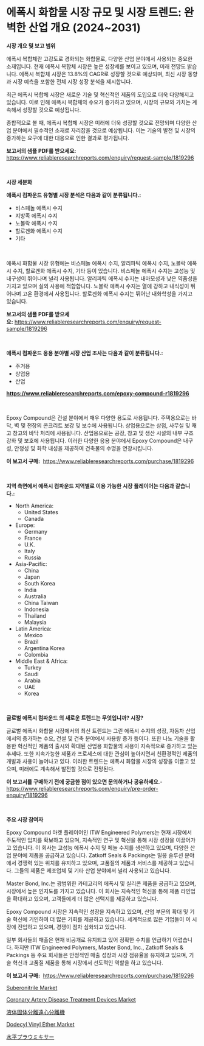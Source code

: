 <p><h1>에폭시 화합물 시장 규모 및 시장 트렌드: 완벽한 산업 개요 (2024~2031)</h1></p><p><strong>시장 개요 및 보고 범위</strong></p>
<p><p>에폭시 복합체란 고강도로 경화되는 화합물로, 다양한 산업 분야에서 사용되는 중요한 소재입니다. 현재 에폭시 복합체 시장은 높은 성장세를 보이고 있으며, 미래 전망도 밝습니다. 에폭시 복합체 시장은 13.8%의 CAGR로 성장할 것으로 예상되며, 최신 시장 동향과 시장 예측을 포함한 전체 시장 성장 분석을 제시합니다.</p><p>최근 에폭시 복합체 시장은 새로운 기술 및 혁신적인 제품의 도입으로 더욱 다양해지고 있습니다. 이로 인해 에폭시 복합체의 수요가 증가하고 있으며, 시장의 규모와 가치는 계속해서 성장할 것으로 예상됩니다.</p><p>종합적으로 볼 때, 에폭시 복합체 시장은 미래에 더욱 성장할 것으로 전망되며 다양한 산업 분야에서 필수적인 소재로 자리잡을 것으로 예상됩니다. 이는 기술의 발전 및 시장의 증가하는 요구에 대한 대응으로 인한 결과로 평가됩니다.</p></p>
<p><strong>보고서의 샘플 PDF를 받으세요:</strong> <a href="https://www.reliableresearchreports.com/enquiry/request-sample/1819296">https://www.reliableresearchreports.com/enquiry/request-sample/1819296</a></p>
<p>&nbsp;</p>
<p><strong>시장 세분화</strong></p>
<p><strong>에폭시 컴파운드 유형별 시장 분석은 다음과 같이 분류됩니다.:</strong></p>
<p><ul><li>비스페놀 에폭시 수지</li><li>지방족 에폭시 수지</li><li>노볼락 에폭시 수지</li><li>할로겐화 에폭시 수지</li><li>기타</li></ul></p>
<p>&nbsp;</p>
<p><p>에폭시 화합물 시장 유형에는 비스페놀 에폭시 수지, 알리파틱 에폭시 수지, 노볼락 에폭시 수지, 할로겐화 에폭시 수지, 기타 등이 있습니다. 비스페놀 에폭시 수지는 고성능 및 내구성이 뛰어나며 널리 사용됩니다. 알리파틱 에폭시 수지는 내마모성과 낮은 약품성을 가지고 있으며 실외 사용에 적합합니다. 노볼락 에폭시 수지는 열에 강하고 내식성이 뛰어나며 고온 환경에서 사용됩니다. 할로겐화 에폭시 수지는 뛰어난 내화학성을 가지고 있습니다.</p></p>
<p><strong>보고서의 샘플 PDF를 받으세요:</strong>&nbsp;<a href="https://www.reliableresearchreports.com/enquiry/request-sample/1819296">https://www.reliableresearchreports.com/enquiry/request-sample/1819296</a></p>
<p>&nbsp;</p>
<p><strong> 에폭시 컴파운드 응용 분야별 시장 산업 조사는 다음과 같이 분류됩니다.:</strong></p>
<p><ul><li>주거용</li><li>상업용</li><li>산업</li></ul></p>
<p><strong><a href="https://www.reliableresearchreports.com/epoxy-compound-r1819296">https://www.reliableresearchreports.com/epoxy-compound-r1819296</a></strong></p>
<p>&nbsp;</p>
<p><p>Epoxy Compound은 건설 분야에서 매우 다양한 용도로 사용됩니다. 주택용으로는 바닥, 벽 및 천장의 콘크리트 보강 및 보수에 사용됩니다. 상업용으로는 상점, 사무실 및 재고 창고의 바닥 처리에 사용됩니다. 산업용으로는 공장, 창고 및 생산 시설의 내부 구조 강화 및 보호에 사용됩니다. 이러한 다양한 응용 분야에서 Epoxy Compound은 내구성, 안정성 및 화학 내성을 제공하여 건축물의 수명을 연장시킵니다.</p></p>
<p><strong>이 보고서 구매:</strong>&nbsp; <a href="https://www.reliableresearchreports.com/purchase/1819296">https://www.reliableresearchreports.com/purchase/1819296</a></p>
<p>&nbsp;</p>
<p><strong>지역 측면에서 에폭시 컴파운드 지역별로 이용 가능한 시장 플레이어는 다음과 같습니다.:</strong></p>
<p><ul>
    <li>
        North America:
        <ul>
            <li>United States</li>
            <li>Canada</li>
        </ul>
    </li>
    <li>
        Europe:
        <ul>
            <li>Germany</li>
            <li>France</li>
            <li>U.K.</li>
            <li>Italy</li>
            <li>Russia</li>
        </ul>
    </li>
    <li>
        Asia-Pacific:
        <ul>
            <li>China</li>
            <li>Japan</li>
            <li>South Korea</li>
            <li>India</li>
            <li>Australia</li>
            <li>China Taiwan</li>
            <li>Indonesia</li>
            <li>Thailand</li>
            <li>Malaysia</li>
        </ul>
    </li>
    <li>
        Latin America:
        <ul>
            <li>Mexico</li>
            <li>Brazil</li>
            <li>Argentina Korea</li>
            <li>Colombia</li>
        </ul>
    </li>
    <li>
        Middle East & Africa:
        <ul>
            <li>Turkey</li>
            <li>Saudi</li>
            <li>Arabia</li>
            <li>UAE</li>
            <li>Korea</li>
        </ul>
    </li>
    </ul></p>
<p>&nbsp;</p>
<p><strong>글로벌 에폭시 컴파운드 의 새로운 트렌드는 무엇입니까? 시장?</strong></p>
<p><p>글로벌 에폭시 화합물 시장에서의 최신 트렌드는 그린 에폭시 수지의 성장, 자동차 산업에서의 증가하는 수요, 건설 및 건축 분야에서 사용량 증가 등이다. 또한 나노 기술을 활용한 혁신적인 제품의 출시와 확대된 산업용 화합물의 사용이 지속적으로 증가하고 있는 추세다. 또한 지속가능한 제품과 프로세스에 대한 관심이 높아지면서 친환경적인 제품의 개발과 사용이 늘어나고 있다. 이러한 트렌드는 에폭시 화합물 시장의 성장을 이끌고 있으며, 미래에도 계속해서 발전할 것으로 전망된다.</p></p>
<p><strong>이 보고서를 구매하기 전에 궁금한 점이 있으면 문의하거나 공유하세요.</strong>- <a href="https://www.reliableresearchreports.com/enquiry/pre-order-enquiry/1819296">https://www.reliableresearchreports.com/enquiry/pre-order-enquiry/1819296</a></p>
<p>&nbsp;</p>
<p><strong>주요 시장 참여자</strong></p>
<p><p>Epoxy Compound 마켓 플레이어인 ITW Engineered Polymers는 현재 시장에서 주도적인 입지를 확보하고 있으며, 지속적인 연구 및 혁신을 통해 시장 성장을 이끌어가고 있습니다. 이 회사는 고성능 에폭시 수지 및 페놀 수지를 생산하고 있으며, 다양한 산업 분야에 제품을 공급하고 있습니다. Zatkoff Seals & Packings는 밀봉 솔루션 분야에서 경쟁력 있는 위치를 유지하고 있으며, 고품질의 제품과 서비스를 제공하고 있습니다. 그들의 제품은 제조업체 및 기타 산업 분야에서 널리 사용되고 있습니다.</p><p>Master Bond, Inc.는 광범위한 카테고리의 에폭시 및 실리콘 제품을 공급하고 있으며, 시장에서 높은 인지도를 가지고 있습니다. 이 회사는 지속적인 혁신을 통해 제품 라인업을 확대하고 있으며, 고객들에게 더 많은 선택지를 제공하고 있습니다.</p><p>Epoxy Compound 시장은 지속적인 성장을 지속하고 있으며, 산업 부문의 확대 및 기술 혁신에 기인하여 더 많은 기회를 제공하고 있습니다. 세계적으로 많은 기업들이 이 시장에 진입하고 있으며, 경쟁이 점차 심화되고 있습니다.</p><p>일부 회사들의 매출은 현재 비공개로 유지되고 있어 정확한 수치를 언급하기 어렵습니다. 하지만 ITW Engineered Polymers, Master Bond, Inc., Zatkoff Seals & Packings 등 주요 회사들은 안정적인 매출 성장과 시장 점유율을 유지하고 있으며, 기술 혁신과 고품질 제품을 통해 시장에서 선도적인 역할을 하고 있습니다.</p></p>
<p><strong>이 보고서 구매:</strong>&nbsp;&nbsp;<a href="https://www.reliableresearchreports.com/purchase/1819296">https://www.reliableresearchreports.com/purchase/1819296</a></p>
<p><p><a href="https://issuu.com/reportprime-2/docs/suberonitrile-market-size-2030.pptx">Suberonitrile Market</a></p><p><a href="https://cat-emmental-94b.notion.site/Coronary-Artery-Disease-Treatment-Devices-Market-Analysis-Its-CAGR-Market-Segmentation-and-Global--7b7865fd26dd4a48975176f0696a67eb">Coronary Artery Disease Treatment Devices Market</a></p><p><a href="https://github.com/pepo3k/Market-Research-Report-List-1/blob/main/607649932484.md">液体固体分離遠心分離機</a></p><p><a href="https://issuu.com/reportprime-2/docs/dodecyl-vinyl-ether-market-size-2030.pptx">Dodecyl Vinyl Ether Market</a></p><p><a href="https://github.com/nemesis2824/Market-Research-Report-List-1/blob/main/252081532485.md">水平プラウミキサー</a></p></p>